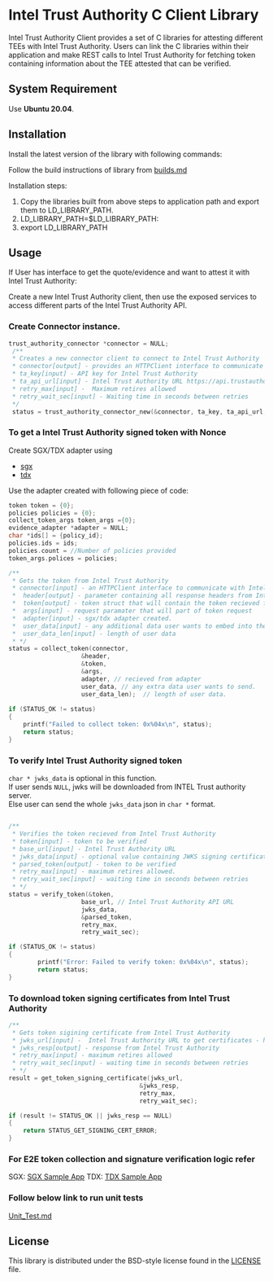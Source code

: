 # Intel Trust Authority C Client Library 
Intel Trust Authority Client provides a set of C libraries for attesting different TEEs with Intel Trust Authority. Users can link the C libraries within their application and make REST calls to Intel Trust Authority for fetching token containing information about the TEE attested that can be verified.

## System Requirement

Use <b>Ubuntu 20.04</b>. 

## Installation

Install the latest version of the library with following commands:

Follow the build instructions of library from [builds.md](./docs/builds.md) 

Installation steps:
1. Copy the libraries built from above steps to application path and export them to LD_LIBRARY_PATH.
2. LD_LIBRARY_PATH=$LD_LIBRARY_PATH:<path to libraries generated.>
3. export LD_LIBRARY_PATH

## Usage

If User has interface to get the quote/evidence and want to attest it with Intel Trust Authority:

Create a new Intel Trust Authority client, then use the exposed services to
access different parts of the Intel Trust Authority API.

### Create Connector instance.
```C
trust_authority_connector *connector = NULL;
 /**
 * Creates a new connector client to connect to Intel Trust Authority
 * connector[output] - provides an HTTPClient interface to communicate with Intel Trust Authority via REST APIs.
 * ta_key[input] - API key for Intel Trust Authority
 * ta_api_url[input] - Intel Trust Authority URL https://api.trustauthority.intel.com
 * retry_max[input] -  Maximum retires allowed
 * retry_wait_sec[input] - Waiting time in seconds between retries
 */
 status = trust_authority_connector_new(&connector, ta_key, ta_api_url, retry_max, retry_wait_sec);
```

### To get a Intel Trust Authority signed token with Nonce

Create SGX/TDX adapter using
-  [sgx](./src/sgx/README.md)
-  [tdx](./src/tdx/README.md)

Use the adapter created with following piece of code:

```C
token token = {0};
policies policies = {0};
collect_token_args token_args ={0};
evidence_adapter *adapter = NULL;
char *ids[] = {policy_id};
policies.ids = ids;
policies.count = //Number of policies provided
token_args.polices = policies;

/**
 * Gets the token from Intel Trust Authority
 * connector[input] - an HTTPClient interface to communicate with Intel Trust Authority via REST APIs(created using above code)
 *  header[output] - parameter containing all response headers from Intel Trust Authority
 *  token[output] - token struct that will contain the token recieved from Intel Trust Authority
 *  args[input] - request paramater that will part of token request
 *  adapter[input] - sgx/tdx adapter created.
 *  user_data[input] - any additional data user wants to embed into the quote
 *  user_data_len[input] - length of user data
 * */
status = collect_token(connector,
                    &header,
                    &token, 
                    &args,
                    adapter, // recieved from adapter
                    user_data, // any extra data user wants to send.
                    user_data_len);  // length of user data.
                    
if (STATUS_OK != status)  
{ 
    printf("Failed to collect token: 0x%04x\n", status); 
    return status; 
} 
```

### To verify Intel Trust Authority signed token
`char * jwks_data` is optional in this function.  
If user sends `NULL`, jwks will be downloaded from INTEL Trust authority server.  
Else user can send the whole `jwks_data` json in `char *` format.   

```C

/**
 * Verifies the token recieved from Intel Trust Authority
 * token[input] - token to be verified
 * base_url[input] - Intel Trust Authority URL 
 * jwks_data[input] - optional value containing JWKS signing certificate
 * parsed_token[output] - token to be verified
 * retry_max[input] - maximum retires allowed.
 * retry_wait_sec[input] - waiting time in seconds between retries
 * */
status = verify_token(&token,
                    base_url, // Intel Trust Authority API URL 
                    jwks_data, 
                    &parsed_token,
                    retry_max, 
                    retry_wait_sec);

if (STATUS_OK != status)
{  
        printf("Error: Failed to verify token: 0x%04x\n", status);  
        return status;  
}  
```

### To download token signing certificates from Intel Trust Authority

```C
/**
 * Gets token sigining certificate from Intel Trust Authority
 * jwks_url[input] -  Intel Trust Authority URL to get certificates - https://portal.trustauthority.intel.com/certs
 * jwks_resp[output] - response from Intel Trust Authority
 * retry_max[input] - maximum retires allowed
 * retry_wait_sec[input] - waiting time in seconds between retries
 * */
result = get_token_signing_certificate(jwks_url, 
                                    &jwks_resp, 
                                    retry_max, 
                                    retry_wait_sec);

if (result != STATUS_OK || jwks_resp == NULL)  
{  
    return STATUS_GET_SIGNING_CERT_ERROR;  
}  
```

### For E2E token collection and signature verification logic refer
SGX: [SGX Sample App](./examples/sgx_token/README.md)
TDX: [TDX Sample App](./examples/tdx_token/README.md)


### Follow below link to run unit tests
[Unit_Test.md](./docs/build_ut_tests.md) 

## License

This library is distributed under the BSD-style license found in the [LICENSE](./LICENSE)
file.
